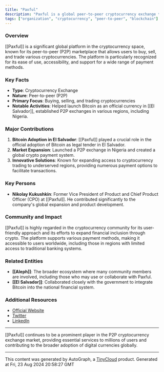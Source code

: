 ```yaml
---
title: "Paxful"
description: "Paxful is a global peer-to-peer cryptocurrency exchange that enables users to buy, sell, and trade various cryptocurrencies."
tags: ["organization", "cryptocurrency", "peer-to-peer", "blockchain"]
---
```


### Overview
[[Paxful]] is a significant global platform in the cryptocurrency space, known for its peer-to-peer (P2P) marketplace that allows users to buy, sell, and trade various cryptocurrencies. The platform is particularly recognized for its ease of use, accessibility, and support for a wide range of payment methods.

### Key Facts
- **Type**: Cryptocurrency Exchange
- **Nature**: Peer-to-peer (P2P)
- **Primary Focus**: Buying, selling, and trading cryptocurrencies
- **Notable Activities**: Helped launch Bitcoin as an official currency in [[El Salvador]], established P2P exchanges in various regions, including Nigeria.

### Major Contributions
1. **Bitcoin Adoption in El Salvador**: [[Paxful]] played a crucial role in the official adoption of Bitcoin as legal tender in El Salvador.
2. **Market Expansion**: Launched a P2P exchange in Nigeria and created a global crypto payment system.
3. **Innovative Solutions**: Known for expanding access to cryptocurrency trading to underserved regions, providing numerous payment options to facilitate transactions.

### Key Persons
- **Nikolay Kukushkin**: Former Vice President of Product and Chief Product Officer (CPO) at [[Paxful]]. He contributed significantly to the company's global expansion and product development.

### Community and Impact
[[Paxful]] is highly regarded in the cryptocurrency community for its user-friendly approach and its efforts to expand financial inclusion through crypto. The platform supports various payment methods, making it accessible to users worldwide, including those in regions with limited access to traditional banking systems.

### Related Entities
- **[[Aleph]]**: The broader ecosystem where many community members are involved, including those who may use or collaborate with Paxful.
- **[[El Salvador]]**: Collaborated closely with the government to integrate Bitcoin into the national financial system.

### Additional Resources
- [Official Website](https://paxful.com)
- [Twitter](https://x.com/Paxful)
- [LinkedIn](https://www.linkedin.com/company/paxful/)

---

[[Paxful]] continues to be a prominent player in the P2P cryptocurrency exchange market, providing essential services to millions of users and contributing to the broader adoption of digital currencies globally.

---
This content was generated by AutoGraph, a [TinyCloud](https://tinycloud.xyz/) product.
Generated at Fri, 23 Aug 2024 20:58:27 GMT